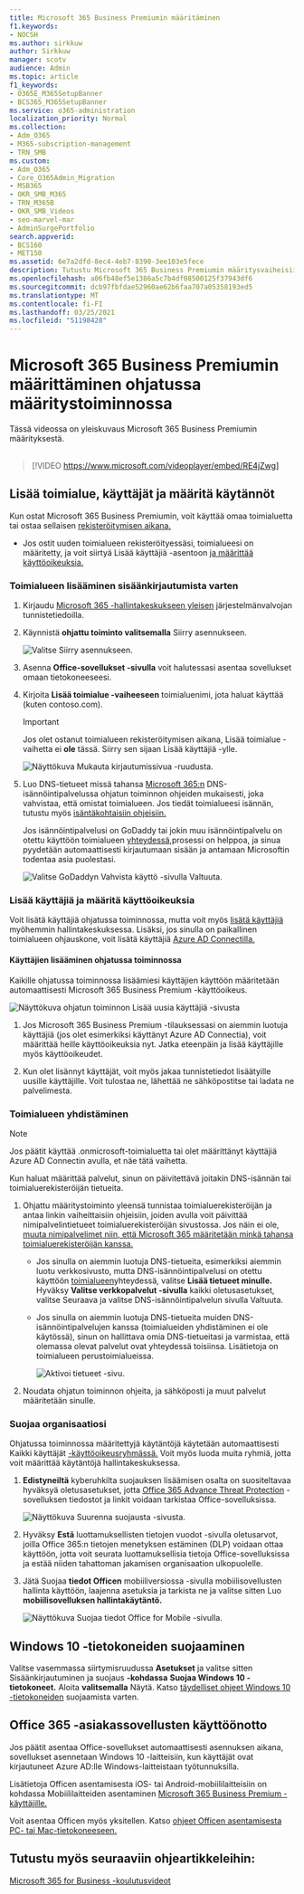 ```yaml
---
title: Microsoft 365 Business Premiumin määritäminen
f1.keywords:
- NOCSH
ms.author: sirkkuw
author: Sirkkuw
manager: scotv
audience: Admin
ms.topic: article
f1_keywords:
- O365E_M365SetupBanner
- BCS365_M365SetupBanner
ms.service: o365-administration
localization_priority: Normal
ms.collection:
- Adm_O365
- M365-subscription-management
- TRN_SMB
ms.custom:
- Adm_O365
- Core_O365Admin_Migration
- MSB365
- OKR_SMB_M365
- TRN_M365B
- OKR_SMB_Videos
- seo-marvel-mar
- AdminSurgePortfolio
search.appverid:
- BCS160
- MET150
ms.assetid: 6e7a2dfd-8ec4-4eb7-8390-3ee103e5fece
description: Tutustu Microsoft 365 Business Premiumin määritysvaiheisiin, kuten toimialueen ja käyttäjien lisäämiseen, suojauskäytäntöjen määrittämiseen ja paljon muuta.
ms.openlocfilehash: a06fb48ef5e1386a5c7b4df08500125f37943df6
ms.sourcegitcommit: dcb97fbfdae52960ae62b6faa707a05358193ed5
ms.translationtype: MT
ms.contentlocale: fi-FI
ms.lasthandoff: 03/25/2021
ms.locfileid: "51198428"
---
```

# <a name="set-up-microsoft-365-business-premium-in-the-setup-wizard"></a>Microsoft 365 Business Premiumin määrittäminen ohjatussa määritystoiminnossa

Tässä videossa on yleiskuvaus Microsoft 365 Business Premiumin määrityksestä.<br><br>

> [!VIDEO https://www.microsoft.com/videoplayer/embed/RE4jZwg] 

## <a name="add-your-domain-users-and-set-up-policies"></a>Lisää toimialue, käyttäjät ja määritä käytännöt

Kun ostat Microsoft 365 Business Premiumin, voit käyttää omaa toimialuetta tai ostaa sellaisen [rekisteröitymisen aikana.](sign-up.md)

- Jos ostit uuden toimialueen rekisteröityessäsi, toimialueesi on määritetty, ja voit siirtyä Lisää käyttäjiä -asentoon [ja määrittää käyttöoikeuksia.](#add-users-and-assign-licenses)

### <a name="add-your-domain-to-personalize-sign-in"></a>Toimialueen lisääminen sisäänkirjautumista varten

1. Kirjaudu [Microsoft 365 -hallintakeskukseen yleisen](https://admin.microsoft.com) järjestelmänvalvojan tunnistetiedoilla. 

2. Käynnistä **ohjattu toiminto valitsemalla** Siirry asennukseen.

    ![Valitse Siirry asennukseen.](../media/gotosetupinadmincenter.png)

3. Asenna **Office-sovellukset -sivulla** voit halutessasi asentaa sovellukset omaan tietokoneeseesi.
    
4. Kirjoita **Lisää toimialue -vaiheeseen** toimialuenimi, jota haluat käyttää (kuten contoso.com).

    > [!IMPORTANT]
    > Jos olet ostanut toimialueen rekisteröitymisen aikana, Lisää toimialue -vaihetta ei **ole** tässä. Siirry sen sijaan Lisää käyttäjiä -ylle. [](#add-users-and-assign-licenses)

    ![Näyttökuva Mukauta kirjautumissivua -ruudusta.](../media/adddomain.png)

    
4. Luo DNS-tietueet missä tahansa [Microsoft 365:n](/office365/admin/get-help-with-domains/create-dns-records-at-any-dns-hosting-provider) DNS-isännöintipalvelussa ohjatun toiminnon ohjeiden mukaisesti, joka vahvistaa, että omistat toimialueen. Jos tiedät toimialueesi isännän, tutustu myös [isäntäkohtaisiin ohjeisiin.](/office365/admin/get-help-with-domains/set-up-your-domain-host-specific-instructions)

    Jos isännöintipalvelusi on GoDaddy tai jokin muu isännöintipalvelu on otettu käyttöön toimialueen [yhteydessä,](/office365/admin/get-help-with-domains/domain-connect)prosessi on helppoa, ja sinua pyydetään automaattisesti kirjautumaan sisään ja antamaan Microsoftin todentaa asia puolestasi.

    ![Valitse GoDaddyn Vahvista käyttö -sivulla Valtuuta.](../media/godaddyauth.png)

### <a name="add-users-and-assign-licenses"></a>Lisää käyttäjiä ja määritä käyttöoikeuksia

Voit lisätä käyttäjiä ohjatussa toiminnossa, mutta voit myös [lisätä käyttäjiä](../admin/add-users/add-users.md) myöhemmin hallintakeskuksessa. Lisäksi, jos sinulla on paikallinen toimialueen ohjauskone, voit lisätä käyttäjiä [Azure AD Connectilla.](/azure/active-directory/hybrid/how-to-connect-install-express)

#### <a name="add-users-in-the-wizard"></a>Käyttäjien lisääminen ohjatussa toiminnossa

Kaikille ohjatussa toiminnossa lisäämiesi käyttäjien käyttöön määritetään automaattisesti Microsoft 365 Business Premium -käyttöoikeus.

![Näyttökuva ohjatun toiminnon Lisää uusia käyttäjiä -sivusta](../media/addnewuserspage.png)

1. Jos Microsoft 365 Business Premium -tilauksessasi on aiemmin luotuja käyttäjiä (jos olet esimerkiksi käyttänyt Azure AD Connectia), voit määrittää heille käyttöoikeuksia nyt. Jatka eteenpäin ja lisää käyttäjille myös käyttöoikeudet.

2. Kun olet lisännyt käyttäjät, voit myös jakaa tunnistetiedot lisäätyille uusille käyttäjille. Voit tulostaa ne, lähettää ne sähköpostitse tai ladata ne palvelimesta.

### <a name="connect-your-domain"></a>Toimialueen yhdistäminen

> [!NOTE]
> Jos päätit käyttää .onmicrosoft-toimialuetta tai olet määrittänyt käyttäjiä Azure AD Connectin avulla, et näe tätä vaihetta.
  
Kun haluat määrittää palvelut, sinun on päivitettävä joitakin DNS-isännän tai toimialuerekisteröijän tietueita.
  
1. Ohjattu määritystoiminto yleensä tunnistaa toimialuerekisteröijän ja antaa linkin vaiheittaisiin ohjeisiin, joiden avulla voit päivittää nimipalvelintietueet toimialuerekisteröijän sivustossa. Jos näin ei ole, [muuta nimipalvelimet niin, että Microsoft 365 määritetään minkä tahansa toimialuerekisteröijän kanssa.](../admin/get-help-with-domains/change-nameservers-at-any-domain-registrar.md) 

    - Jos sinulla on aiemmin luotuja DNS-tietueita, esimerkiksi aiemmin luotu verkkosivusto, mutta DNS-isännöintipalvelusi on otettu käyttöön [toimialueen](/office365/admin/get-help-with-domains/domain-connect)yhteydessä, valitse **Lisää tietueet minulle.** Hyväksy **Valitse verkkopalvelut -sivulla** kaikki oletusasetukset, valitse Seuraava  ja valitse DNS-isännöintipalvelun sivulla Valtuuta.
    - Jos sinulla on aiemmin luotuja DNS-tietueita muiden DNS-isännöintipalvelujen kanssa (toimialueiden yhdistäminen ei ole käytössä), sinun on hallittava omia DNS-tietueitasi ja varmistaa, että olemassa olevat palvelut ovat yhteydessä toisiinsa. Lisätietoja on toimialueen perustoimialueissa. [](/office365/admin/get-help-with-domains/dns-basics)

        ![Aktivoi tietueet -sivu.](../media/activaterecords.png)

2. Noudata ohjatun toiminnon ohjeita, ja sähköposti ja muut palvelut määritetään sinulle.

### <a name="protect-your-organization"></a>Suojaa organisaatiosi 

Ohjatussa toiminnossa määritettyjä käytäntöjä käytetään automaattisesti Kaikki käyttäjät [-käyttöoikeusryhmässä.](/office365/admin/create-groups/compare-groups#security-groups)  Voit myös luoda muita ryhmiä, jotta voit määrittää käytäntöjä hallintakeskuksessa.

1. **Edistyneiltä** kyberuhkilta suojauksen lisäämisen osalta on suositeltavaa hyväksyä oletusasetukset, jotta [Office 365 Advance Threat Protection](../security/office-365-security/defender-for-office-365.md) -sovelluksen tiedostot ja linkit voidaan tarkistaa Office-sovelluksissa.

    ![Näyttökuva Suurenna suojausta -sivusta.](../media/increasetreatprotection.png)


2. Hyväksy **Estä** luottamuksellisten tietojen vuodot -sivulla oletusarvot, joilla Office 365:n tietojen menetyksen estäminen (DLP) voidaan ottaa käyttöön, jotta voit seurata luottamuksellisia tietoja Office-sovelluksissa ja estää niiden tahattoman jakamisen organisaation ulkopuolelle.

3. Jätä Suojaa **tiedot Officen** mobiiliversiossa -sivulla mobiilisovellusten hallinta käyttöön, laajenna asetuksia ja tarkista ne ja valitse sitten Luo **mobiilisovelluksen hallintakäytäntö.**

    ![Näyttökuva Suojaa tiedot Office for Mobile -sivulla.](../media/protectdatainmobile.png)


## <a name="secure-windows-10-pcs"></a>Windows 10 -tietokoneiden suojaaminen

Valitse vasemmassa siirtymisruudussa **Asetukset** ja valitse sitten Sisäänkirjautuminen ja suojaus **-kohdassa** **Suojaa Windows 10 -tietokoneet.** Aloita **valitsemalla** Näytä. Katso [täydelliset ohjeet Windows 10 -tietokoneiden](secure-win-10-pcs.md) suojaamista varten.

## <a name="deploy-office-365-client-apps"></a>Office 365 -asiakassovellusten käyttöönotto

Jos päätit asentaa Office-sovellukset automaattisesti asennuksen aikana, sovellukset asennetaan Windows 10 -laitteisiin, kun käyttäjät ovat kirjautuneet Azure AD:lle Windows-laitteistaan työtunnuksilla.

Lisätietoja Officen asentamisesta iOS- tai Android-mobiililaitteisiin on kohdassa Mobiililaitteiden asentaminen [Microsoft 365 Business Premium -käyttäjille.](set-up-mobile-devices.md)

Voit asentaa Officen myös yksitellen. Katso [ohjeet Officen asentamisesta PC- tai Mac-tietokoneeseen.](https://support.microsoft.com/office/4414eaaf-0478-48be-9c42-23adc4716658)

## <a name="see-also"></a>Tutustu myös seuraaviin ohjeartikkeleihin:

[Microsoft 365 for Business -koulutusvideot](https://support.microsoft.com/office/6ab4bbcd-79cf-4000-a0bd-d42ce4d12816)
